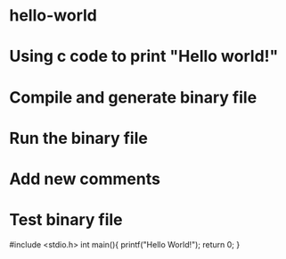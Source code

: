 # hello-world

# Using c code to print "Hello world!"
# Compile and generate binary file
# Run the binary file 
# Add new comments
# Test binary file

#include <stdio.h>
int main(){
     printf("Hello World!");
     return 0;
}
